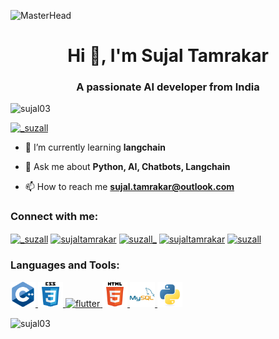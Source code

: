 ![MasterHead](https://mir-s3-cdn-cf.behance.net/project_modules/fs/54b6c068097599.5b50bca476b9b.gif)
<h1 align="center">Hi 👋, I'm Sujal Tamrakar</h1>
<h3 align="center">A passionate AI developer from India</h3>
<!-- <img align="right" alt="Coding" width="400" src="https://iconscout.com/illustration/cute-little-kid-coding-on-laptop-4619253"> -->

<p align="left"> <img src="https://komarev.com/ghpvc/?username=sujal03&label=Profile%20views&color=0e75b6&style=flat" alt="sujal03" /> </p>

<p align="left"> <a href="https://twitter.com/_suzall" target="blank"><img src="https://img.shields.io/twitter/follow/_suzall?logo=twitter&style=for-the-badge" alt="_suzall" /></a> </p>

- 🌱 I’m currently learning **langchain**

- 💬 Ask me about **Python, AI, Chatbots, Langchain**

- 📫 How to reach me **sujal.tamrakar@outlook.com**

<h3 align="left">Connect with me:</h3>
<p align="left">
<a href="https://twitter.com/_suzall" target="blank"><img align="center" src="https://raw.githubusercontent.com/rahuldkjain/github-profile-readme-generator/master/src/images/icons/Social/twitter.svg" alt="_suzall" height="30" width="40" /></a>
<a href="https://linkedin.com/in/sujaltamrakar" target="blank"><img align="center" src="https://raw.githubusercontent.com/rahuldkjain/github-profile-readme-generator/master/src/images/icons/Social/linked-in-alt.svg" alt="sujaltamrakar" height="30" width="40" /></a>
<a href="https://instagram.com/suzall_" target="blank"><img align="center" src="https://raw.githubusercontent.com/rahuldkjain/github-profile-readme-generator/master/src/images/icons/Social/instagram.svg" alt="suzall_" height="30" width="40" /></a>
<a href="https://www.leetcode.com/sujaltamrakar" target="blank"><img align="center" src="https://raw.githubusercontent.com/rahuldkjain/github-profile-readme-generator/master/src/images/icons/Social/leet-code.svg" alt="sujaltamrakar" height="30" width="40" /></a>
<a href="https://auth.geeksforgeeks.org/user/suzall" target="blank"><img align="center" src="https://raw.githubusercontent.com/rahuldkjain/github-profile-readme-generator/master/src/images/icons/Social/geeks-for-geeks.svg" alt="suzall" height="30" width="40" /></a>
</p>

<h3 align="left">Languages and Tools:</h3>
<p align="left"> <a href="https://www.w3schools.com/cpp/" target="_blank" rel="noreferrer"> <img src="https://raw.githubusercontent.com/devicons/devicon/master/icons/cplusplus/cplusplus-original.svg" alt="cplusplus" width="40" height="40"/> </a> <a href="https://www.w3schools.com/css/" target="_blank" rel="noreferrer"> <img src="https://raw.githubusercontent.com/devicons/devicon/master/icons/css3/css3-original-wordmark.svg" alt="css3" width="40" height="40"/> </a> <a href="https://flutter.dev" target="_blank" rel="noreferrer"> <img src="https://www.vectorlogo.zone/logos/flutterio/flutterio-icon.svg" alt="flutter" width="40" height="40"/> </a> <a href="https://www.w3.org/html/" target="_blank" rel="noreferrer"> <img src="https://raw.githubusercontent.com/devicons/devicon/master/icons/html5/html5-original-wordmark.svg" alt="html5" width="40" height="40"/> </a> <a href="https://www.mysql.com/" target="_blank" rel="noreferrer"> <img src="https://raw.githubusercontent.com/devicons/devicon/master/icons/mysql/mysql-original-wordmark.svg" alt="mysql" width="40" height="40"/> </a> <a href="https://www.python.org" target="_blank" rel="noreferrer"> <img src="https://raw.githubusercontent.com/devicons/devicon/master/icons/python/python-original.svg" alt="python" width="40" height="40"/> </a> </p>

<p><img align="center" src="https://github-readme-stats.vercel.app/api/top-langs?username=sujal03&show_icons=true&locale=en&layout=compact" alt="sujal03" /></p>
